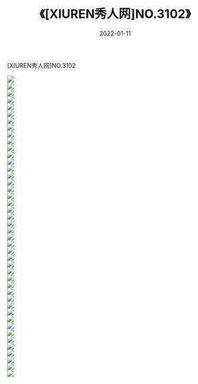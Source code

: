 ﻿---
layout: post
title:  《[XIUREN秀人网]NO.3102》
date:   2022-01-11
img: http://img.660000.xyz/Sharelink/秀人网/秀人网第04部分/[XIUREN秀人网]NO.3102/000.jpg
categories: [美女, 清纯, 唯美]
---

[XIUREN秀人网]NO.3102

 ![](http://img.660000.xyz/Sharelink/秀人网/秀人网第04部分/[XIUREN秀人网]NO.3102/001.jpg) <br>![](http://img.660000.xyz/Sharelink/秀人网/秀人网第04部分/[XIUREN秀人网]NO.3102/002.jpg) <br>![](http://img.660000.xyz/Sharelink/秀人网/秀人网第04部分/[XIUREN秀人网]NO.3102/003.jpg) <br>![](http://img.660000.xyz/Sharelink/秀人网/秀人网第04部分/[XIUREN秀人网]NO.3102/004.jpg) <br>![](http://img.660000.xyz/Sharelink/秀人网/秀人网第04部分/[XIUREN秀人网]NO.3102/005.jpg) <br>![](http://img.660000.xyz/Sharelink/秀人网/秀人网第04部分/[XIUREN秀人网]NO.3102/006.jpg) <br>![](http://img.660000.xyz/Sharelink/秀人网/秀人网第04部分/[XIUREN秀人网]NO.3102/007.jpg) <br>![](http://img.660000.xyz/Sharelink/秀人网/秀人网第04部分/[XIUREN秀人网]NO.3102/008.jpg) <br>![](http://img.660000.xyz/Sharelink/秀人网/秀人网第04部分/[XIUREN秀人网]NO.3102/009.jpg) <br>![](http://img.660000.xyz/Sharelink/秀人网/秀人网第04部分/[XIUREN秀人网]NO.3102/010.jpg) <br>![](http://img.660000.xyz/Sharelink/秀人网/秀人网第04部分/[XIUREN秀人网]NO.3102/011.jpg) <br>![](http://img.660000.xyz/Sharelink/秀人网/秀人网第04部分/[XIUREN秀人网]NO.3102/012.jpg) <br>![](http://img.660000.xyz/Sharelink/秀人网/秀人网第04部分/[XIUREN秀人网]NO.3102/013.jpg) <br>![](http://img.660000.xyz/Sharelink/秀人网/秀人网第04部分/[XIUREN秀人网]NO.3102/014.jpg) <br>![](http://img.660000.xyz/Sharelink/秀人网/秀人网第04部分/[XIUREN秀人网]NO.3102/015.jpg) <br>![](http://img.660000.xyz/Sharelink/秀人网/秀人网第04部分/[XIUREN秀人网]NO.3102/016.jpg) <br>![](http://img.660000.xyz/Sharelink/秀人网/秀人网第04部分/[XIUREN秀人网]NO.3102/017.jpg) <br>![](http://img.660000.xyz/Sharelink/秀人网/秀人网第04部分/[XIUREN秀人网]NO.3102/018.jpg) <br>![](http://img.660000.xyz/Sharelink/秀人网/秀人网第04部分/[XIUREN秀人网]NO.3102/019.jpg) <br>![](http://img.660000.xyz/Sharelink/秀人网/秀人网第04部分/[XIUREN秀人网]NO.3102/020.jpg) <br>![](http://img.660000.xyz/Sharelink/秀人网/秀人网第04部分/[XIUREN秀人网]NO.3102/021.jpg) <br>![](http://img.660000.xyz/Sharelink/秀人网/秀人网第04部分/[XIUREN秀人网]NO.3102/022.jpg) <br>![](http://img.660000.xyz/Sharelink/秀人网/秀人网第04部分/[XIUREN秀人网]NO.3102/023.jpg) <br>![](http://img.660000.xyz/Sharelink/秀人网/秀人网第04部分/[XIUREN秀人网]NO.3102/024.jpg) <br>![](http://img.660000.xyz/Sharelink/秀人网/秀人网第04部分/[XIUREN秀人网]NO.3102/025.jpg) <br>![](http://img.660000.xyz/Sharelink/秀人网/秀人网第04部分/[XIUREN秀人网]NO.3102/026.jpg) <br>![](http://img.660000.xyz/Sharelink/秀人网/秀人网第04部分/[XIUREN秀人网]NO.3102/027.jpg) <br>![](http://img.660000.xyz/Sharelink/秀人网/秀人网第04部分/[XIUREN秀人网]NO.3102/028.jpg) <br>![](http://img.660000.xyz/Sharelink/秀人网/秀人网第04部分/[XIUREN秀人网]NO.3102/029.jpg) <br>![](http://img.660000.xyz/Sharelink/秀人网/秀人网第04部分/[XIUREN秀人网]NO.3102/030.jpg) <br>![](http://img.660000.xyz/Sharelink/秀人网/秀人网第04部分/[XIUREN秀人网]NO.3102/031.jpg) <br>![](http://img.660000.xyz/Sharelink/秀人网/秀人网第04部分/[XIUREN秀人网]NO.3102/032.jpg) <br>![](http://img.660000.xyz/Sharelink/秀人网/秀人网第04部分/[XIUREN秀人网]NO.3102/033.jpg) <br>![](http://img.660000.xyz/Sharelink/秀人网/秀人网第04部分/[XIUREN秀人网]NO.3102/034.jpg) <br>![](http://img.660000.xyz/Sharelink/秀人网/秀人网第04部分/[XIUREN秀人网]NO.3102/035.jpg) <br>![](http://img.660000.xyz/Sharelink/秀人网/秀人网第04部分/[XIUREN秀人网]NO.3102/036.jpg) <br>![](http://img.660000.xyz/Sharelink/秀人网/秀人网第04部分/[XIUREN秀人网]NO.3102/037.jpg) <br>![](http://img.660000.xyz/Sharelink/秀人网/秀人网第04部分/[XIUREN秀人网]NO.3102/038.jpg) <br>![](http://img.660000.xyz/Sharelink/秀人网/秀人网第04部分/[XIUREN秀人网]NO.3102/039.jpg) <br>![](http://img.660000.xyz/Sharelink/秀人网/秀人网第04部分/[XIUREN秀人网]NO.3102/040.jpg) <br>![](http://img.660000.xyz/Sharelink/秀人网/秀人网第04部分/[XIUREN秀人网]NO.3102/041.jpg) <br>![](http://img.660000.xyz/Sharelink/秀人网/秀人网第04部分/[XIUREN秀人网]NO.3102/042.jpg) <br>![](http://img.660000.xyz/Sharelink/秀人网/秀人网第04部分/[XIUREN秀人网]NO.3102/043.jpg) <br>![](http://img.660000.xyz/Sharelink/秀人网/秀人网第04部分/[XIUREN秀人网]NO.3102/044.jpg) <br>
